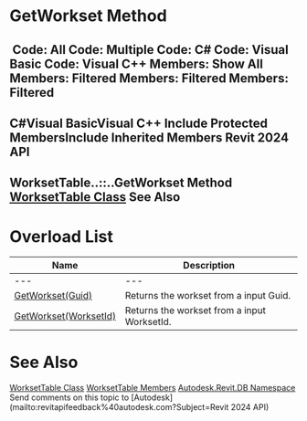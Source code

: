 # GetWorkset Method

﻿
 Code: All Code: Multiple Code: C# Code: Visual Basic Code: Visual C++  Members: Show All Members: Filtered Members: Filtered Members: Filtered   
---  
C#Visual BasicVisual C++
Include Protected MembersInclude Inherited Members
Revit 2024 API  
---  
WorksetTable..::..GetWorkset Method   
[WorksetTable Class](9ffa5fc8-e6a5-17d6-590e-8ecbfd7b85fb.md "WorksetTable Class") See Also  
---  
# Overload List
| Name | Description |
| --- | --- |
| --- | --- | --- |
| [GetWorkset(Guid)](55244a65-68b3-0c65-1282-f3c338f052ed.md "GetWorkset Method \(Guid\)") | Returns the workset from a input Guid. |
| [GetWorkset(WorksetId)](229ca8bb-5356-2d95-1e4b-5d3557092647.md "GetWorkset Method \(WorksetId\)") | Returns the workset from a input WorksetId. |

# See Also
[WorksetTable Class](9ffa5fc8-e6a5-17d6-590e-8ecbfd7b85fb.md "WorksetTable Class")
[WorksetTable Members](cd96335a-ae32-c6a4-6c74-eeb9e84c7127.md "WorksetTable Members")
[Autodesk.Revit.DB Namespace](87546ba7-461b-c646-cbb1-2cb8f5bff8b2.md "Autodesk.Revit.DB Namespace")
Send comments on this topic to [Autodesk](mailto:revitapifeedback%40autodesk.com?Subject=Revit 2024 API)
